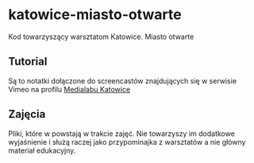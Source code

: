 katowice-miasto-otwarte
=======================
Kod towarzyszący warsztatom Katowice. Miasto otwarte

Tutorial
--------
Są to notatki dołączone do screencastów znajdujących
się w serwisie Vimeo na profilu [Medialabu
Katowice](http://vimeo.com/user13689791 "Medialab Katowice @ Vimeo")

Zajęcia
-------
Pliki, które w powstają w trakcie zajęć. Nie towarzyszy
im dodatkowe wyjaśnienie i służą raczej jako przypominajka
z warsztatów a nie główny materiał edukacyjny. 
